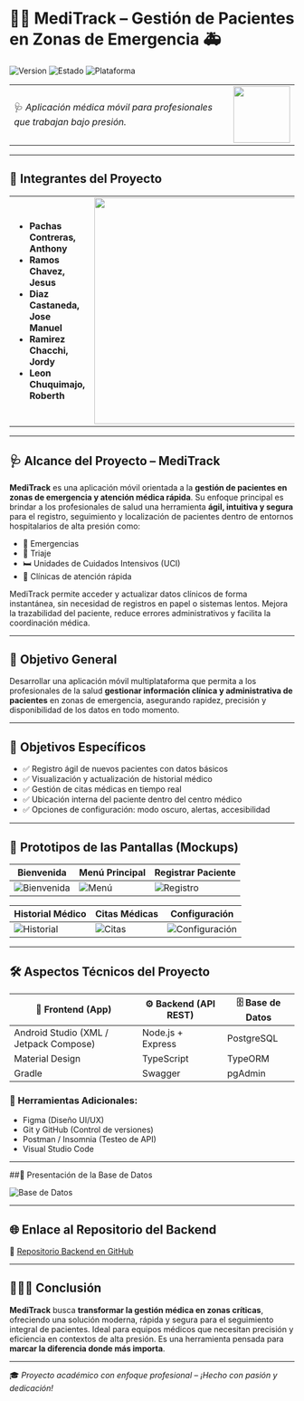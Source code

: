 # 👩‍⚕️ MediTrack – Gestión de Pacientes en Zonas de Emergencia 🚑

![Version](https://img.shields.io/badge/MediTrack-v1.0-blueviolet?style=for-the-badge)
![Estado](https://img.shields.io/badge/Estado-En%20Desarrollo-orange?style=for-the-badge)
![Plataforma](https://img.shields.io/badge/Plataforma-Android-green?style=for-the-badge)

<table>
  <tr>
    <td>
      🩺 <em>Aplicación médica móvil para profesionales que trabajan bajo presión.</em>
    </td>
    <td>
      <img src="https://raw.githubusercontent.com/AnthonyPc26/App_Gestion_De_Pacientes-GRUPO5/main/hello-android.gif" width="100">
    </td>
  </tr>
</table>

---
## 👥 Integrantes del Proyecto

<table>
  <tr>
    <td>

<ul>
  <li><strong>Pachas Contreras, Anthony</strong></li>
  <li><strong>Ramos Chavez, Jesus</strong></li>
  <li><strong>Diaz Castaneda, Jose Manuel</strong></li>
  <li><strong>Ramirez Chacchi, Jordy</strong></li>
 <li><strong>Leon Chuquimajo, Roberth</strong></li>

</ul>

</td>
<td>
  <img src="https://raw.githubusercontent.com/AnthonyPc26/App_Gestion_De_Pacientes-GRUPO5/main/grupo5.gif" width="400">
</td>
  </tr>
</table>


---

## 🩺 Alcance del Proyecto – MediTrack

**MediTrack** es una aplicación móvil orientada a la **gestión de pacientes en zonas de emergencia y atención médica rápida**. Su enfoque principal es brindar a los profesionales de salud una herramienta **ágil, intuitiva y segura** para el registro, seguimiento y localización de pacientes dentro de entornos hospitalarios de alta presión como:

- 🏥 Emergencias  
- 🧪 Triaje  
- 🛏️ Unidades de Cuidados Intensivos (UCI)  
- 🏃 Clínicas de atención rápida

MediTrack permite acceder y actualizar datos clínicos de forma instantánea, sin necesidad de registros en papel o sistemas lentos. Mejora la trazabilidad del paciente, reduce errores administrativos y facilita la coordinación médica.

---

## 🎯 Objetivo General

Desarrollar una aplicación móvil multiplataforma que permita a los profesionales de la salud **gestionar información clínica y administrativa de pacientes** en zonas de emergencia, asegurando rapidez, precisión y disponibilidad de los datos en todo momento.

---

## 🎯 Objetivos Específicos

- ✅ Registro ágil de nuevos pacientes con datos básicos  
- ✅ Visualización y actualización de historial médico  
- ✅ Gestión de citas médicas en tiempo real  
- ✅ Ubicación interna del paciente dentro del centro médico  
- ✅ Opciones de configuración: modo oscuro, alertas, accesibilidad

---

## 📱 Prototipos de las Pantallas (Mockups)

| Bienvenida | Menú Principal | Registrar Paciente |
|-----------|----------------|---------------------|
| ![Bienvenida](https://raw.githubusercontent.com/AnthonyPc26/App_Gestion_De_Pacientes-GRUPO5/8b66bc825c6198e3c96d1ac90d691d8bdb99b220/Bienvenida.png) | ![Menú](https://i.imgur.com/X7P5V4E.png) | ![Registro](https://i.imgur.com/X7P5V4E.png) |

| Historial Médico | Citas Médicas | Configuración |
|------------------|---------------|----------------|
| ![Historial](https://i.imgur.com/kKJDyGL.png) | ![Citas](https://i.imgur.com/Y7HaSgW.png) | ![Configuración](https://i.imgur.com/BnWWycn.png) |

---

## 🛠️ Aspectos Técnicos del Proyecto

| 📲 Frontend (App) | ⚙️ Backend (API REST) | 🗄️ Base de Datos |
|------------------|------------------------|------------------|
| Android Studio (XML / Jetpack Compose) | Node.js + Express | PostgreSQL |
| Material Design | TypeScript | TypeORM |
| Gradle | Swagger | pgAdmin |

### 🔧 Herramientas Adicionales:
- Figma (Diseño UI/UX)  
- Git y GitHub (Control de versiones)  
- Postman / Insomnia (Testeo de API)  
- Visual Studio Code

---

##📝 Presentación de la Base de Datos

![Base de Datos](https://i.imgur.com/kKJDyGL.png) <!-- Reemplaza este enlace con la imagen real de tu BD -->

---

## 🌐 Enlace al Repositorio del Backend

🔗 [Repositorio Backend en GitHub](https://github.com/AnthonyPc26/gestion_inventarios)

---

## 👨🏻‍💻 Conclusión

**MediTrack** busca **transformar la gestión médica en zonas críticas**, ofreciendo una solución moderna, rápida y segura para el seguimiento integral de pacientes. Ideal para equipos médicos que necesitan precisión y eficiencia en contextos de alta presión. Es una herramienta pensada para **marcar la diferencia donde más importa**.

---

🎓 *Proyecto académico con enfoque profesional – ¡Hecho con pasión y dedicación!*
